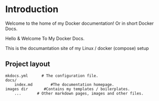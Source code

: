 # Introduction

Welcome to the home of my Docker documentation! Or in short Docker Docs.

Hello & Welcome To My Docker Docs.

This is the documantation site of my Linux / docker (compose) setup

## Project layout

    mkdocs.yml    	# The configuration file.
    docs/
        index.md    	#The documentation homepage.
	images dir       #Contains my templates / boilerplates.
        ...       # Other markdown pages, images and other files.
